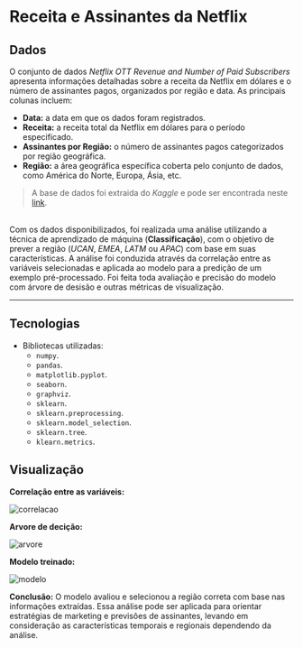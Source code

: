 # Receita e Assinantes da Netflix
## **Dados**
O conjunto de dados *Netflix OTT Revenue and Number of Paid Subscribers* apresenta informações detalhadas sobre a receita da Netflix em dólares e o número de assinantes pagos, organizados por região e data. As principais colunas incluem:

- **Data:** a data em que os dados foram registrados.
- **Receita:** a receita total da Netflix em dólares para o período especificado.
- **Assinantes por Região:** o número de assinantes pagos categorizados por região geográfica.
- **Região:** a área geográfica específica coberta pelo conjunto de dados, como América do Norte, Europa, Ásia, etc.

> A base de dados foi extraida do *Kaggle* e pode ser encontrada neste [link](https://www.kaggle.com/datasets/mauryansshivam/netflix-ott-revenue-and-subscribers-csv-file/data).

 <br> Com os dados disponibilizados, foi realizada uma análise utilizando a técnica de aprendizado de máquina (**Classificação**), com o objetivo de prever a região (*UCAN*, *EMEA*, *LATM* ou *APAC*) com base em suas características. A análise foi conduzida através da correlação entre as variáveis selecionadas e aplicada ao modelo para a predição de um exemplo pré-processado. Foi feita toda avaliação e precisão do modelo com árvore de desisão e outras métricas de visualização.
 
----- 
## **Tecnologias**
- Bibliotecas utilizadas:
  - ``numpy``.
  - ``pandas``.
  - ``matplotlib.pyplot``.
  - ``seaborn``.
  - ``graphviz``.
  - ``sklearn``.
  - ``sklearn.preprocessing``.
  - ``sklearn.model_selection``.
  - ``sklearn.tree``.
  - ``klearn.metrics``.

 ## **Visualização**
**Correlação entre as variáveis:**

![correlacao](https://github.com/user-attachments/assets/4c30f675-0092-4d2d-aa52-491367a47e13)

 **Arvore de decição:**
 
![arvore](https://github.com/user-attachments/assets/3665a59d-b60f-47cc-a95c-1e2ca66d29c5)

**Modelo treinado:**

![modelo](https://github.com/user-attachments/assets/51f6df12-7111-401a-ac68-56dfb3076901)

**Conclusão:** O modelo avaliou e selecionou a região correta com base nas informações extraídas. Essa análise pode ser aplicada para orientar estratégias de marketing e previsões de assinantes, levando em consideração as características temporais e regionais dependendo da análise.

